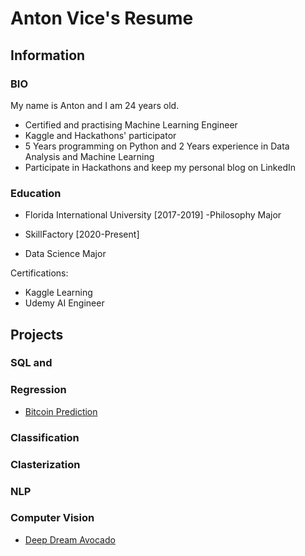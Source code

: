 # Anton Vice's Resume

## Information
### BIO
My name is Anton and I am 24 years old.

* Certified and practising Machine Learning Engineer 
* Kaggle and Hackathons' participator
* 5 Years programming on Python and 2 Years experience in Data Analysis and Machine Learning
* Participate in Hackathons and keep my personal blog on LinkedIn

### Education
* Florida International University [2017-2019]
-Philosophy Major

* SkillFactory [2020-Present]
- Data Science Major

Certifications:
* Kaggle Learning
* Udemy AI Engineer

## Projects
### SQL and 
### Regression
* [Bitcoin Prediction](https://github.com/anton96vice/Portfolio_2.0/tree/master/Projects/Predicting%20Bitcoin%20Price%20trends)


### Classification

### Clasterization

### NLP

### Computer Vision
* [Deep Dream Avocado](https://github.com/anton96vice/Portfolio_2.0/tree/master/Projects/DeepDreamAvocado)

